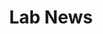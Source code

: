 ---
title: "Lab News"
description: "What's happening in the Siegrist Lab?"
draft: false
bg_image: "images/blog/news.png"
---